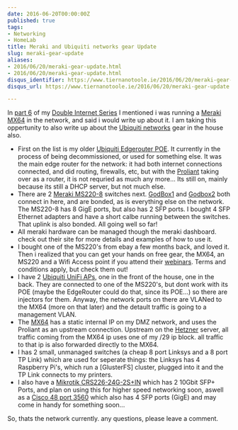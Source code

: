 ```yaml
---
date: 2016-06-20T00:00:00Z
published: true
tags:
- Networking
- HomeLab
title: Meraki and Ubiquiti networks gear Update
slug: meraki-gear-update
aliases:
- 2016/06/20/meraki-gear-update.html
- 2016/06/20/meraki-gear-update.html
disqus_identifier: https://www.tiernanotoole.ie/2016/06/20/meraki-gear-update.html
disqus_url: https://www.tiernanotoole.ie/2016/06/20/meraki-gear-update.html

---
```

 
 
 
 
 
 
 

In [part 6][1] of my [Double Internet Series][2] I mentioned i was running a [Meraki][3] [MX64][4] in the network, and said i would write up about it. I am taking this oppertunity to also write up about the [Ubiquiti networks][6] gear in the house also.

* First on the list is my older [Ubiquiti Edgerouter POE][5]. It currently in the process of being decommissioned, or used for something else. It was the main edge router for the network: it had both internet connections connected, and did routing, firewalls, etc, but with the [Proliant][12] taking over as a router, it is not requried as much any more... Its still on, mainly because its still a DHCP server, but not much else.
* There are 2 [Meraki MS220-8][7] switches next. [GodBox1][9] and [Godbox2][10] both connect in here, and are bonded, as is everything else on the network. The MS220-8 has 8 GigE ports, but also has 2 SFP ports. I bought 4 SFP Ethernet adapters and have a short calbe running between the switches. That uplink is also bonded. All going well so far!
* All meraki hardware can be managed though the meraki dashboard. check out their site for more details and examples of how to use it.
* I bought one of the MS220's from ebay a few months back, and loved it. Then i realized that you can get your hands on free gear, the MX64, an MS220 and a Wifi Access point if you attend their [webinars][15]. Terms and conditions apply, but check them out!
* I have 2 [Ubiquiti UniFi APs][8], one in the front of the house, one in the back. They are connected to one of the MS220's, but dont work with its POE (maybe the EdgeRouter could do that, since its POE...) so there are injectors for them. Anyway, the network ports on there are VLANed to the MX64 (more on that later) and the detault traffic is going to a management VLAN.
* The [MX64][4] has a static internal IP on my DMZ network, and uses the Proliant as an upstream connection. Upstream on the [Hetzner][11] server, all traffic coming from the MX64 ip uses one of my /29 ip block. all traffic to that ip is also forwarded directly to the MX64.
* I has 2 small, unmanaged switches (a cheap 8 port Linksys and a 8 port TP Link) which are used for seperate things: the Linksys has 4 Raspberry Pi's, which run a [GlusterFS] cluster, plugged into it and the TP Link connects to my printers.
* I also have a [Mikrotik CRS226-24G-2S+IN][13] which has 2 10Gbit SFP+ Ports, and plan on using this for higher speed networking soon, aswell as a [Cisco 48 port 3560][14] which also has 4 SFP ports (GigE) and may come in handy for something soon...

So, thats the network currently. any questions, please leave a comment.

[1]:https://www.tiernanotoole.ie/2016/05/17/double-speed-internet-part-6-hetzner-edition.html
[2]:https://www.tiernanotoole.ie/tag/Double_Internet/
[3]:https://meraki.cisco.com/
[4]:https://meraki.cisco.com/products/appliances/mx64
[5]:https://www.ubnt.com/edgemax/edgerouter-poe/
[6]:http://www.ubnt.com
[7]:https://meraki.cisco.com/products/switches/ms220-8
[8]:https://www.ubnt.com/unifi/unifi-ap/
[9]:https://www.tiernanotoole.ie/Computers/godbox.html
[10]:https://www.tiernanotoole.ie/Computers/GodBoxV2.html
[11]:http://www.hetzner.de/en
[12]:https://www.tiernanotoole.ie/Computers/proliantml110.html
[13]:http://routerboard.com/CRS226-24G-2SplusIN
[14]:http://www.cisco.com/c/en/us/products/switches/catalyst-3560-series-switches/index.html
[15]:https://meraki.cisco.com/webinars